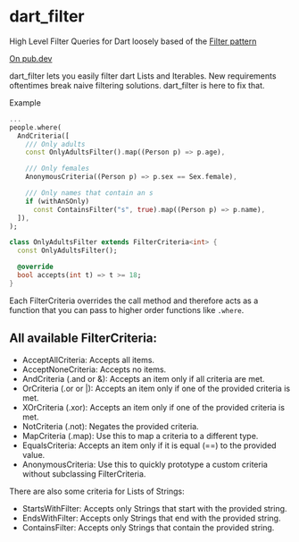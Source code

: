 # dart_filter
High Level Filter Queries for Dart loosely based of the [Filter pattern](https://www.tutorialspoint.com/design_pattern/filter_pattern.htm)

[On pub.dev](https://pub.dev/packages/dart_filter#-readme-tab-)

dart_filter lets you easily filter dart Lists and Iterables. New requirements oftentimes 
break naive filtering solutions. dart_filter is here to fix that.

Example
```dart
... 
people.where(
  AndCriteria([
    /// Only adults
    const OnlyAdultsFilter().map((Person p) => p.age),

    /// Only females
    AnonymousCriteria((Person p) => p.sex == Sex.female),

    /// Only names that contain an s
    if (withAnSOnly)
      const ContainsFilter("s", true).map((Person p) => p.name),
  ]),
);

class OnlyAdultsFilter extends FilterCriteria<int> {
  const OnlyAdultsFilter();

  @override
  bool accepts(int t) => t >= 18;
}
```

Each FilterCriteria overrides the call method and therefore acts as a function that you can pass to higher order functions like `.where`.

## All available FilterCriteria:

- AcceptAllCriteria: Accepts all items.
- AcceptNoneCriteria: Accepts no items.
- AndCriteria (.and or &): Accepts an item only if all criteria are met.
- OrCriteria (.or or |): Accepts an item only if one of the provided criteria is met.
- XOrCriteria (.xor): Accepts an item only if one of the provided criteria is met.
- NotCriteria (.not): Negates the provided criteria.
- MapCriteria (.map): Use this to map a criteria to a different type.
- EqualsCriteria: Accepts an item only if it is equal (==) to the provided value.
- AnonymousCriteria: Use this to quickly prototype a custom criteria without subclassing FilterCriteria.

There are also some criteria for Lists of Strings: 
- StartsWithFilter: Accepts only Strings that start with the provided string.
- EndsWithFilter: Accepts only Strings that end with the provided string.
- ContainsFilter: Accepts only Strings that contain the provided string.
